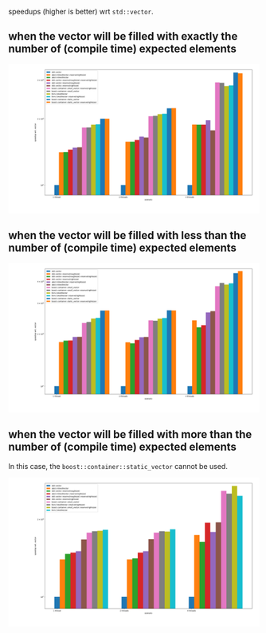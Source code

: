 speedups (higher is better) wrt `std::vector`.


## when the vector will be filled with exactly the number of (compile time) expected elements

![complex_exactfill.png](complex_exactfill.png)

## when the vector will be filled with less than the number of (compile time) expected elements

![complex_overfill.png](complex_underfill.png)

## when the vector will be filled with more than the number of (compile time) expected elements

In this case, the `boost::container::static_vector` cannot be used.

![complex_underfill.png](complex_overfill.png)
